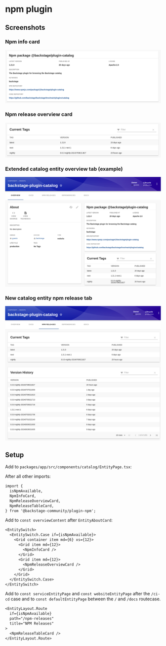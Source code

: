 # npm plugin

## Screenshots

### Npm info card

![Screenshot](docs/npm-info-card.png)

### Npm release overview card

![Screenshot](docs/npm-release-overview-card.png)

### Extended catalog entity overview tab (example)

![Screenshot](docs/catalog-entity-overview-tab.png)

### New catalog entity npm release tab

![Screenshot](docs/catalog-entity-npm-release-tab.png)

## Setup

Add to `packages/app/src/components/catalog/EntityPage.tsx`:

After all other imports:

```tsx
import {
  isNpmAvailable,
  NpmInfoCard,
  NpmReleaseOverviewCard,
  NpmReleaseTableCard,
} from '@backstage-community/plugin-npm';
```

Add to `const overviewContent` after `EntityAboutCard`:

```tsx
<EntitySwitch>
  <EntitySwitch.Case if={isNpmAvailable}>
    <Grid container item md={6} xs={12}>
      <Grid item md={12}>
        <NpmInfoCard />
      </Grid>
      <Grid item md={12}>
        <NpmReleaseOverviewCard />
      </Grid>
    </Grid>
  </EntitySwitch.Case>
</EntitySwitch>
```

Add to `const serviceEntityPage` and `const websiteEntityPage` after the `/ci-cd` case
and to `const defaultEntityPage` between the `/` and `/docs` routecase.

```tsx
<EntityLayout.Route
  if={isNpmAvailable}
  path="/npm-releases"
  title="NPM Releases"
>
  <NpmReleaseTableCard />
</EntityLayout.Route>
```

